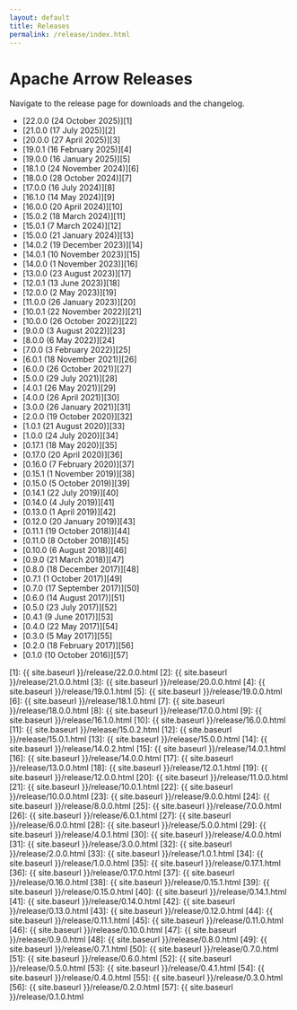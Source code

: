 ```yaml
---
layout: default
title: Releases
permalink: /release/index.html
---
```

<!--
{% comment %}
Licensed to the Apache Software Foundation (ASF) under one or more
contributor license agreements.  See the NOTICE file distributed with
this work for additional information regarding copyright ownership.
The ASF licenses this file to you under the Apache License, Version 2.0
(the "License"); you may not use this file except in compliance with
the License.  You may obtain a copy of the License at

http://www.apache.org/licenses/LICENSE-2.0

Unless required by applicable law or agreed to in writing, software
distributed under the License is distributed on an "AS IS" BASIS,
WITHOUT WARRANTIES OR CONDITIONS OF ANY KIND, either express or implied.
See the License for the specific language governing permissions and
limitations under the License.
{% endcomment %}
-->

# Apache Arrow Releases

Navigate to the release page for downloads and the changelog.

* [22.0.0 (24 October 2025)][1]
* [21.0.0 (17 July 2025)][2]
* [20.0.0 (27 April 2025)][3]
* [19.0.1 (16 February 2025)][4]
* [19.0.0 (16 January 2025)][5]
* [18.1.0 (24 November 2024)][6]
* [18.0.0 (28 October 2024)][7]
* [17.0.0 (16 July 2024)][8]
* [16.1.0 (14 May 2024)][9]
* [16.0.0 (20 April 2024)][10]
* [15.0.2 (18 March 2024)][11]
* [15.0.1 (7 March 2024)][12]
* [15.0.0 (21 January 2024)][13]
* [14.0.2 (19 December 2023)][14]
* [14.0.1 (10 November 2023)][15]
* [14.0.0 (1 November 2023)][16]
* [13.0.0 (23 August 2023)][17]
* [12.0.1 (13 June 2023)][18]
* [12.0.0 (2 May 2023)][19]
* [11.0.0 (26 January 2023)][20]
* [10.0.1 (22 November 2022)][21]
* [10.0.0 (26 October 2022)][22]
* [9.0.0 (3 August 2022)][23]
* [8.0.0 (6 May 2022)][24]
* [7.0.0 (3 February 2022)][25]
* [6.0.1 (18 November 2021)][26]
* [6.0.0 (26 October 2021)][27]
* [5.0.0 (29 July 2021)][28]
* [4.0.1 (26 May 2021)][29]
* [4.0.0 (26 April 2021)][30]
* [3.0.0 (26 January 2021)][31]
* [2.0.0 (19 October 2020)][32]
* [1.0.1 (21 August 2020)][33]
* [1.0.0 (24 July 2020)][34]
* [0.17.1 (18 May 2020)][35]
* [0.17.0 (20 April 2020)][36]
* [0.16.0 (7 February 2020)][37]
* [0.15.1 (1 November 2019)][38]
* [0.15.0 (5 October 2019)][39]
* [0.14.1 (22 July 2019)][40]
* [0.14.0 (4 July 2019)][41]
* [0.13.0 (1 April 2019)][42]
* [0.12.0 (20 January 2019)][43]
* [0.11.1 (19 October 2018)][44]
* [0.11.0 (8 October 2018)][45]
* [0.10.0 (6 August 2018)][46]
* [0.9.0 (21 March 2018)][47]
* [0.8.0 (18 December 2017)][48]
* [0.7.1 (1 October 2017)][49]
* [0.7.0 (17 September 2017)][50]
* [0.6.0 (14 August 2017)][51]
* [0.5.0 (23 July 2017)][52]
* [0.4.1 (9 June 2017)][53]
* [0.4.0 (22 May 2017)][54]
* [0.3.0 (5 May 2017)][55]
* [0.2.0 (18 February 2017)][56]
* [0.1.0 (10 October 2016)][57]

[1]: {{ site.baseurl }}/release/22.0.0.html
[2]: {{ site.baseurl }}/release/21.0.0.html
[3]: {{ site.baseurl }}/release/20.0.0.html
[4]: {{ site.baseurl }}/release/19.0.1.html
[5]: {{ site.baseurl }}/release/19.0.0.html
[6]: {{ site.baseurl }}/release/18.1.0.html
[7]: {{ site.baseurl }}/release/18.0.0.html
[8]: {{ site.baseurl }}/release/17.0.0.html
[9]: {{ site.baseurl }}/release/16.1.0.html
[10]: {{ site.baseurl }}/release/16.0.0.html
[11]: {{ site.baseurl }}/release/15.0.2.html
[12]: {{ site.baseurl }}/release/15.0.1.html
[13]: {{ site.baseurl }}/release/15.0.0.html
[14]: {{ site.baseurl }}/release/14.0.2.html
[15]: {{ site.baseurl }}/release/14.0.1.html
[16]: {{ site.baseurl }}/release/14.0.0.html
[17]: {{ site.baseurl }}/release/13.0.0.html
[18]: {{ site.baseurl }}/release/12.0.1.html
[19]: {{ site.baseurl }}/release/12.0.0.html
[20]: {{ site.baseurl }}/release/11.0.0.html
[21]: {{ site.baseurl }}/release/10.0.1.html
[22]: {{ site.baseurl }}/release/10.0.0.html
[23]: {{ site.baseurl }}/release/9.0.0.html
[24]: {{ site.baseurl }}/release/8.0.0.html
[25]: {{ site.baseurl }}/release/7.0.0.html
[26]: {{ site.baseurl }}/release/6.0.1.html
[27]: {{ site.baseurl }}/release/6.0.0.html
[28]: {{ site.baseurl }}/release/5.0.0.html
[29]: {{ site.baseurl }}/release/4.0.1.html
[30]: {{ site.baseurl }}/release/4.0.0.html
[31]: {{ site.baseurl }}/release/3.0.0.html
[32]: {{ site.baseurl }}/release/2.0.0.html
[33]: {{ site.baseurl }}/release/1.0.1.html
[34]: {{ site.baseurl }}/release/1.0.0.html
[35]: {{ site.baseurl }}/release/0.17.1.html
[36]: {{ site.baseurl }}/release/0.17.0.html
[37]: {{ site.baseurl }}/release/0.16.0.html
[38]: {{ site.baseurl }}/release/0.15.1.html
[39]: {{ site.baseurl }}/release/0.15.0.html
[40]: {{ site.baseurl }}/release/0.14.1.html
[41]: {{ site.baseurl }}/release/0.14.0.html
[42]: {{ site.baseurl }}/release/0.13.0.html
[43]: {{ site.baseurl }}/release/0.12.0.html
[44]: {{ site.baseurl }}/release/0.11.1.html
[45]: {{ site.baseurl }}/release/0.11.0.html
[46]: {{ site.baseurl }}/release/0.10.0.html
[47]: {{ site.baseurl }}/release/0.9.0.html
[48]: {{ site.baseurl }}/release/0.8.0.html
[49]: {{ site.baseurl }}/release/0.7.1.html
[50]: {{ site.baseurl }}/release/0.7.0.html
[51]: {{ site.baseurl }}/release/0.6.0.html
[52]: {{ site.baseurl }}/release/0.5.0.html
[53]: {{ site.baseurl }}/release/0.4.1.html
[54]: {{ site.baseurl }}/release/0.4.0.html
[55]: {{ site.baseurl }}/release/0.3.0.html
[56]: {{ site.baseurl }}/release/0.2.0.html
[57]: {{ site.baseurl }}/release/0.1.0.html
